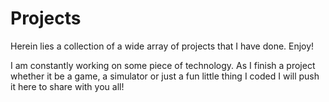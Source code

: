 # Projects
Herein lies a collection of a wide array of projects that I have done. Enjoy! 

I am constantly working on some piece of technology. As I finish a project whether it be a game, a simulator or just a fun little thing I coded I will push it here to share with you all!
